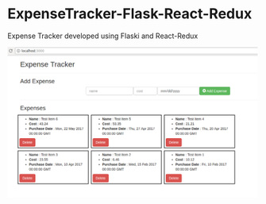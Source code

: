 # ExpenseTracker-Flask-React-Redux
Expense Tracker developed using Flaski and React-Redux

<img src="https://github.com/vaibhavkollipara/ExpenseTracker-Flask-React-Redux/blob/master/Screenshot.png?raw=true"/>
